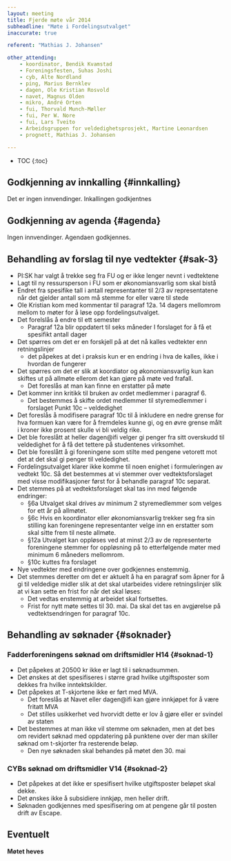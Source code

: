 ```yaml
---
layout: meeting
title: Fjerde møte vår 2014
subheadline: "Møte i Fordelingsutvalget"
inaccurate: true

referent: "Mathias J. Johansen"

other_attending:
    - koordinator, Bendik Kvamstad
    - Foreningsfesten, Suhas Joshi
    - cyb, Alte Nordland
    - ping, Marius Bernklev
    - dagen, Ole Kristian Rosvold
    - navet, Magnus Olden
    - mikro, André Orten
    - fui, Thorvald Munch-Møller
    - fui, Per W. Nore
    - fui, Lars Tveito
    - Arbeidsgruppen for veldedighetsprosjekt, Martine Leonardsen
    - prognett, Mathias J. Johansen

---
```


* TOC
{:toc}

## Godkjenning av innkalling {#innkalling}
Det er ingen innvendinger. Inkallingen godkjentnes

## Godkjenning av agenda  {#agenda}
Ingen innvendinger. Agendaen godkjennes.

## Behandling av forslag til nye vedtekter {#sak-3}
* PI:SK har valgt å trekke seg fra FU og er ikke lenger nevnt i vedtektene
* Lagt til ny ressursperson i FU som er økonomiansvarlig som skal bistå
* Endret fra spesifike tall i antall representanter til 2/3 av representatene når det gjelder antall som må stemme for eller være til stede
* Ole Kristian kom med kommentar til paragraf 12a. 14 dagers mellomrom mellom to møter for å løse opp fordelingsutvalget.
* Det forelslås å endre til ett semester
  * Paragraf 12a blir oppdatert til seks måneder I forslaget for å få et spesifikt antall dager
* Det spørres om det er en forskjell på at det nå kalles vedtekter enn retningslinjer
  * det påpekes at det i praksis kun er en endring i hva de kalles, ikke i hvordan de fungerer
* Det spørres om det er slik at koordiator og økonomiansvarlig kun kan skiftes ut på allmøte ellerom det kan gjøre på møte ved frafall.
  * Det foreslås at man kan finne en erstatter på møte
* Det kommer inn kritikk til bruken av ordet medlemmer i paragraf 6.
  * Det bestemmes å skifte ordet medlemmer til styremedlemmer i forslaget Punkt 10c – veldedighet
* Det foreslås å modifisere paragraf 10c til å inkludere en nedre grense for hva formuen kan være for å fremdeles kunne gi, og en øvre grense målt i kroner ikke prosent skulle vi bli veldig rike.
* Det ble foreslått at heller dagen@ifi velger gi penger fra sitt overskudd til veldedighet for å få det tettere på studentenes virksomhet.
* Det ble foreslått å gi foreningene som stilte med pengene vetorett mot det at det skal gi penger til veldedighet.
* Fordelingsutvalget klarer ikke komme til noen enighet i formuleringen av vedtekt 10c. Så det bestemmes at vi stemmer over vedtektsforslaget med visse modifikasjoner først for å behandle paragraf 10c separat.
* Det stemmes på at vedtektsforslaget skal tas inn med følgende endringer:
  * §6a Utvalget skal drives av minimum 2 styremedlemmer som velges for ett år på allmøtet.
  * §6c Hvis en koordinator eller økonomiansvarlig trekker seg fra sin stilling kan foreningene representanter velge inn en erstatter som skal sitte frem til neste allmøte.
  * §12a Utvalget kan oppløses ved at minst 2/3 av de representerte foreningene stemmer for oppløsning på to etterfølgende møter med minimum 6 måneders mellomrom.
  * §10c kuttes fra forslaget
* Nye vedtekter med endringene over godkjennes enstemmig.
* Det stemmes deretter om det er aktuelt å ha en paragraf som åpner for å gi til veldedige midler slik at det skal utarbeides videre retningslinjer slik at vi kan sette en frist for når det skal løses:
  * Det vedtas enstemmig at arbeidet skal fortsettes.
  * Frist for nytt møte settes til 30. mai. Da skal det tas en avgjørelse på vedtektsendringen for paragraf 10c.

## Behandling av søknader {#soknader}
### Fadderforeningens søknad om driftsmidler H14 {#soknad-1}
*  Det påpekes at 20500 kr ikke er lagt til i søknadsummen.
* Det ønskes at det spesifiseres i større grad hvilke utgiftsposter som dekkes fra hvilke inntektskilder.
* Det påpekes at T-skjortene ikke er ført med MVA.
  * Det foreslås at Navet eller dagen@ifi kan gjøre innkjøpet for å være fritatt MVA
  * Det stilles usikkerhet ved hvorvidt dette er lov å gjøre eller er svindel av staten
* Det bestemmes at man ikke vil stemme om søknaden, men at det bes om revidert søknad med oppdatering på punktene over der man skiller søknad om t-skjorter fra resterende beløp.
  * Den nye søknaden skal behandes på møtet den 30. mai

### CYBs søknad om driftsmidler V14 {#soknad-2}
* Det påpekes at det ikke er spesifisert hvilke utgiftsposter beløpet skal dekke.
* Det ønskes ikke å subsidiere innkjøp, men heller drift.
* Søknaden godkjennes med spesifisering om at pengene går til posten drift av Escape.

## Eventuelt

**Møtet heves**
